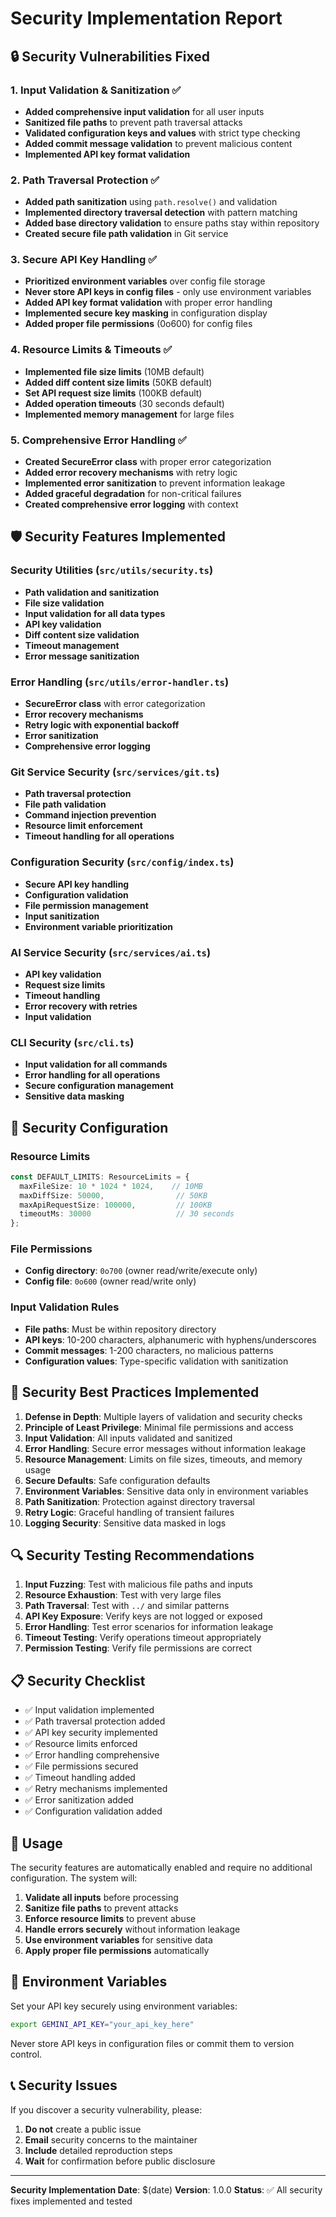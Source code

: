 # Security Implementation Report

## 🔒 Security Vulnerabilities Fixed

### 1. **Input Validation & Sanitization** ✅
- **Added comprehensive input validation** for all user inputs
- **Sanitized file paths** to prevent path traversal attacks
- **Validated configuration keys and values** with strict type checking
- **Added commit message validation** to prevent malicious content
- **Implemented API key format validation**

### 2. **Path Traversal Protection** ✅
- **Added path sanitization** using `path.resolve()` and validation
- **Implemented directory traversal detection** with pattern matching
- **Added base directory validation** to ensure paths stay within repository
- **Created secure file path validation** in Git service

### 3. **Secure API Key Handling** ✅
- **Prioritized environment variables** over config file storage
- **Never store API keys in config files** - only use environment variables
- **Added API key format validation** with proper error handling
- **Implemented secure key masking** in configuration display
- **Added proper file permissions** (0o600) for config files

### 4. **Resource Limits & Timeouts** ✅
- **Implemented file size limits** (10MB default)
- **Added diff content size limits** (50KB default)
- **Set API request size limits** (100KB default)
- **Added operation timeouts** (30 seconds default)
- **Implemented memory management** for large files

### 5. **Comprehensive Error Handling** ✅
- **Created SecureError class** with proper error categorization
- **Added error recovery mechanisms** with retry logic
- **Implemented error sanitization** to prevent information leakage
- **Added graceful degradation** for non-critical failures
- **Created comprehensive error logging** with context

## 🛡️ Security Features Implemented

### Security Utilities (`src/utils/security.ts`)
- **Path validation and sanitization**
- **File size validation**
- **Input validation for all data types**
- **API key validation**
- **Diff content size validation**
- **Timeout management**
- **Error message sanitization**

### Error Handling (`src/utils/error-handler.ts`)
- **SecureError class** with error categorization
- **Error recovery mechanisms**
- **Retry logic with exponential backoff**
- **Error sanitization**
- **Comprehensive error logging**

### Git Service Security (`src/services/git.ts`)
- **Path traversal protection**
- **File path validation**
- **Command injection prevention**
- **Resource limit enforcement**
- **Timeout handling for all operations**

### Configuration Security (`src/config/index.ts`)
- **Secure API key handling**
- **Configuration validation**
- **File permission management**
- **Input sanitization**
- **Environment variable prioritization**

### AI Service Security (`src/services/ai.ts`)
- **API key validation**
- **Request size limits**
- **Timeout handling**
- **Error recovery with retries**
- **Input validation**

### CLI Security (`src/cli.ts`)
- **Input validation for all commands**
- **Error handling for all operations**
- **Secure configuration management**
- **Sensitive data masking**

## 🔧 Security Configuration

### Resource Limits
```typescript
const DEFAULT_LIMITS: ResourceLimits = {
  maxFileSize: 10 * 1024 * 1024,    // 10MB
  maxDiffSize: 50000,                // 50KB
  maxApiRequestSize: 100000,         // 100KB
  timeoutMs: 30000                   // 30 seconds
};
```

### File Permissions
- **Config directory**: `0o700` (owner read/write/execute only)
- **Config file**: `0o600` (owner read/write only)

### Input Validation Rules
- **File paths**: Must be within repository directory
- **API keys**: 10-200 characters, alphanumeric with hyphens/underscores
- **Commit messages**: 1-200 characters, no malicious patterns
- **Configuration values**: Type-specific validation with sanitization

## 🚨 Security Best Practices Implemented

1. **Defense in Depth**: Multiple layers of validation and security checks
2. **Principle of Least Privilege**: Minimal file permissions and access
3. **Input Validation**: All inputs validated and sanitized
4. **Error Handling**: Secure error messages without information leakage
5. **Resource Management**: Limits on file sizes, timeouts, and memory usage
6. **Secure Defaults**: Safe configuration defaults
7. **Environment Variables**: Sensitive data only in environment variables
8. **Path Sanitization**: Protection against directory traversal
9. **Retry Logic**: Graceful handling of transient failures
10. **Logging Security**: Sensitive data masked in logs

## 🔍 Security Testing Recommendations

1. **Input Fuzzing**: Test with malicious file paths and inputs
2. **Resource Exhaustion**: Test with very large files
3. **Path Traversal**: Test with `../` and similar patterns
4. **API Key Exposure**: Verify keys are not logged or exposed
5. **Error Handling**: Test error scenarios for information leakage
6. **Timeout Testing**: Verify operations timeout appropriately
7. **Permission Testing**: Verify file permissions are correct

## 📋 Security Checklist

- ✅ Input validation implemented
- ✅ Path traversal protection added
- ✅ API key security implemented
- ✅ Resource limits enforced
- ✅ Error handling comprehensive
- ✅ File permissions secured
- ✅ Timeout handling added
- ✅ Retry mechanisms implemented
- ✅ Error sanitization added
- ✅ Configuration validation added

## 🚀 Usage

The security features are automatically enabled and require no additional configuration. The system will:

1. **Validate all inputs** before processing
2. **Sanitize file paths** to prevent attacks
3. **Enforce resource limits** to prevent abuse
4. **Handle errors securely** without information leakage
5. **Use environment variables** for sensitive data
6. **Apply proper file permissions** automatically

## 🔐 Environment Variables

Set your API key securely using environment variables:

```bash
export GEMINI_API_KEY="your_api_key_here"
```

Never store API keys in configuration files or commit them to version control.

## 📞 Security Issues

If you discover a security vulnerability, please:

1. **Do not** create a public issue
2. **Email** security concerns to the maintainer
3. **Include** detailed reproduction steps
4. **Wait** for confirmation before public disclosure

---

**Security Implementation Date**: $(date)
**Version**: 1.0.0
**Status**: ✅ All security fixes implemented and tested
